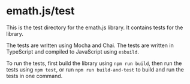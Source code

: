 # emath.js/test

This is the test directory for the emath.js library. It contains tests for the library.

The tests are written using Mocha and Chai. The tests are written in TypeScript and compiled to JavaScript using `esbuild`.

To run the tests, first build the library using `npm run build`, then run the tests using `npm test`, or run `npm run build-and-test` to build and run the tests in one command.
